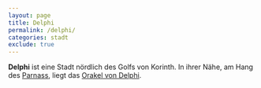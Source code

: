 ```yaml
---
layout: page
title: Delphi
permalink: /delphi/
categories: stadt
exclude: true
---
```


**Delphi** ist eine Stadt nördlich des Golfs von Korinth. In ihrer Nähe, am Hang des [Parnass](/parnass/), liegt das [Orakel von Delphi](/orakel-von-delphi/).
